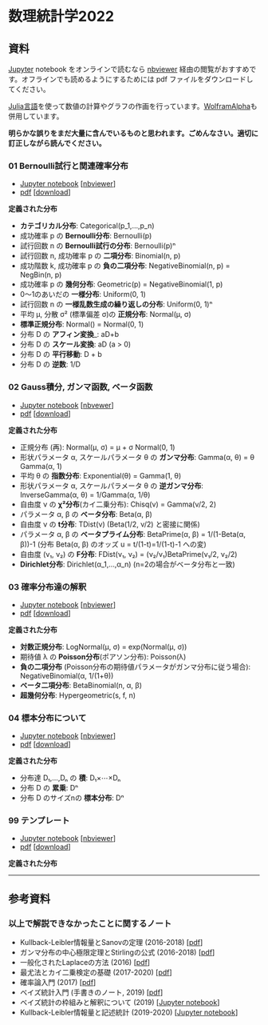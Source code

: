# 数理統計学2022

## 資料

[Jupyter](https://jupyter.org/) notebook をオンラインで読むなら [nbviewer](https://nbviewer.org/) 経由の閲覧がおすすめです。オフラインでも読めるようにするためには pdf ファイルをダウンロードしてください。

[Julia言語](https://julialang.org/)を使って数値の計算やグラフの作画を行っています。[WolframAlpha](https://www.wolframalpha.com/)も併用しています。

__明らかな誤りをまだ大量に含んでいるものと思われます。ごめんなさい。適切に訂正しながら読んでください。__

### 01 Bernoulli試行と関連確率分布

* [Jupyter notebook](https://github.com/genkuroki/Statistics/blob/master/2022/01%20Bernoulli%20trial%20and%20related%20distributions.ipynb)
\[[nbviewer](https://nbviewer.org/github/genkuroki/Statistics/blob/master/2022/01%20Bernoulli%20trial%20and%20related%20distributions.ipynb)\]
* [pdf](https://github.com/genkuroki/Statistics/blob/master/2022/01%20Bernoulli%20trial%20and%20related%20distributions.pdf)
\[[download](https://github.com/genkuroki/Statistics/raw/master/2022/01%20Bernoulli%20trial%20and%20related%20distributions.pdf)\]

__定義された分布__

* __カテゴリカル分布__: Categorical(p_1,…,p_n)
* 成功確率 p の __Bernoulli分布__: Bernoulli(p)
* 試行回数 n の __Bernoulli試行の分布__: Bernoulli(p)ⁿ
* 試行回数 n, 成功確率 p の __二項分布__: Binomial(n, p)
* 成功階数 k, 成功確率 p の __負の二項分布__: NegativeBinomial(n, p) = NegBin(n, p)
* 成功確率 p の __幾何分布__: Geometric(p) = NegativeBinomial(1, p)
* 0～1のあいだの __一様分布__: Uniform(0, 1)
* 試行回数 n の __一様乱数生成の繰り返しの分布__: Uniform(0, 1)ⁿ
* 平均 μ, 分散 σ² (標準偏差 σ)の __正規分布__: Normal(μ, σ)
* __標準正規分布__: Normal() = Normal(0, 1)
* 分布 D の __アフィン変換___: aD+b
* 分布 D の __スケール変換__: aD (a > 0)
* 分布 D の __平行移動__: D + b
* 分布 D の __逆数__: 1/D

### 02 Gauss積分, ガンマ函数, ベータ函数

* [Jupyter notebook](https://github.com/genkuroki/Statistics/blob/master/2022/02%20Gaussian%20integrals%2C%20Gamma%20and%20Beta%20functions.ipynb)
\[[nbvewer](https://nbviewer.org/github/genkuroki/Statistics/blob/master/2022/02%20Gaussian%20integrals%2C%20Gamma%20and%20Beta%20functions.ipynb)\]
* [pdf](https://github.com/genkuroki/Statistics/blob/master/2022/02%20Gaussian%20integrals%2C%20Gamma%20and%20Beta%20functions.pdf)
\[[download](https://github.com/genkuroki/Statistics/raw/master/2022/02%20Gaussian%20integrals%2C%20Gamma%20and%20Beta%20functions.pdf)\]

__定義された分布__

* 正規分布 (再): Normal(μ, σ) = μ + σ Normal(0, 1)
* 形状パラメータ α, スケールパラメータ θ の __ガンマ分布__: Gamma(α, θ) = θ Gamma(α, 1)
* 平均 θ の __指数分布__: Exponential(θ) = Gamma(1, θ)
* 形状パラメータ α, スケールパラメータ θ の __逆ガンマ分布__: InverseGamma(α, θ) = 1/Gamma(α, 1/θ)
* 自由度 ν の __χ²分布__(カイ二乗分布): Chisq(ν) = Gamma(ν/2, 2)
* パラメータ α, β の __ベータ分布__: Beta(α, β)
* 自由度 ν の __t分布__: TDist(ν) (Beta(1/2, ν/2) と密接に関係)
* パラメータ α, β の __ベータプライム分布__: BetaPrime(α, β) = 1/(1-Beta(α, β))-1  (分布 Beta(α, β) のオッズ u = t/(1-t)=1/(1-t)-1 への変) 
* 自由度 (ν₁, ν₂) の __F分布__: FDist(ν₁, ν₂) = (ν₂/ν₁)BetaPrime(ν₁/2, ν₂/2)
* __Dirichlet分布__: Dirichlet(α_1,…,α_n)  (n=2の場合がベータ分布と一致)

### 03 確率分布達の解釈

* [Jupyter notebook](https://github.com/genkuroki/Statistics/blob/master/2022/03%20Interpretation%20of%20probability%20distributions.ipynb)
\[[nbviewer](https://nbviewer.org/github/genkuroki/Statistics/blob/master/2022/03%20Interpretation%20of%20probability%20distributions.ipynb)\]
* [pdf](https://github.com/genkuroki/Statistics/blob/master/2022/03%20Interpretation%20of%20probability%20distributions.pdf)
\[[download](https://github.com/genkuroki/Statistics/raw/master/2022/03%20Interpretation%20of%20probability%20distributions.pdf)\]

__定義された分布__

* __対数正規分布__: LogNormal(μ, σ) = exp(Normal(μ, σ))
* 期待値 λ の __Poisson分布__(ポアソン分布): Poisson(λ)
* __負の二項分布__ (Poisson分布の期待値パラメータがガンマ分布に従う場合): NegativeBinomial(α, 1/(1+θ))
* __ベータ二項分布__: BetaBinomial(n, α, β)
* __超幾何分布__: Hypergeometric(s, f, n)

### 04 標本分布について

* [Jupyter notebook](https://github.com/genkuroki/Statistics/blob/master/2022/04%20Distribution%20of%20samples.ipynb)
\[[nbviewer](https://nbviewer.org/github/genkuroki/Statistics/blob/master/2022/04%20Distribution%20of%20samples.ipynb)\]
* [pdf](https://github.com/genkuroki/Statistics/blob/master/2022/04%20Distribution%20of%20samples.pdf)
\[[download](https://github.com/genkuroki/Statistics/raw/master/2022/04%20Distribution%20of%20samples.pdf)\]

__定義された分布__

* 分布達 D₁,…,Dₙ の __積__: D₁×⋯×Dₙ
* 分布 D の __累乗__: Dⁿ
* 分布 D のサイズnの __標本分布__: Dⁿ

### 99 テンプレート

* [Jupyter notebook]()
\[[nbviewer]()\]
* [pdf]()
\[[download]()\]

__定義された分布__

---

## 参考資料

### 以上で解説できなかったことに関するノート

* Kullback-Leibler情報量とSanovの定理 (2016-2018) \[[pdf](https://genkuroki.github.io/documents/20160616KullbackLeibler.pdf)\]
* ガンマ分布の中心極限定理とStirlingの公式 (2016-2018) \[[pdf](https://genkuroki.github.io/documents/20160501StirlingFormula.pdf)\]
* 一般化されたLaplaceの方法 (2016) \[[pdf](https://genkuroki.github.io/documents/20161014GeneralizedLaplace.pdf)\]
* 最尤法とカイ二乗検定の基礎 (2017-2020) \[[pdf](https://genkuroki.github.io/documents/IntroMLE.pdf)\]
* 確率論入門 (2017) \[[pdf](https://genkuroki.github.io/documents/IntroProbability.pdf)\]
* ベイズ統計入門 (手書きのノート, 2019) \[[pdf](https://genkuroki.github.io/documents/2019-09-03_BayesianStatistics.pdf)\]
* ベイズ統計の枠組みと解釈について (2019) \[[Jupyter notebook](https://nbviewer.org/github/genkuroki/Statistics/blob/master/Introduction%20to%20Bayesian%20Statistics.ipynb)\]
* Kullback-Leibler情報量と記述統計 (2019-2020) \[[Jupyter notebook](https://nbviewer.org/github/genkuroki/Statistics/blob/master/KL%20information%20and%20descriptive%20statistics.ipynb)\]

